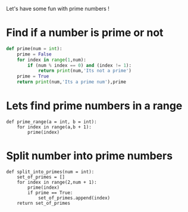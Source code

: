 Let's have some fun with prime numbers !

# Find if a number is prime or not

```python
def prime(num = int):
    prime = False
    for index in range(1,num):
        if (num % index == 0) and (index != 1):
            return print(num,'Its not a prime')
    prime = True
    return print(num,'Its a prime num'),prime
```

# Lets find prime numbers in a range

```
def prime_range(a = int, b = int):
    for index in range(a,b + 1):
        prime(index)
```

# Split number into prime numbers

```
def split_into_primes(num = int):
    set_of_primes = []
    for index in range(2,num + 1):
        prime(index)
        if prime == True:
            set_of_primes.append(index)
    return set_of_primes
```
